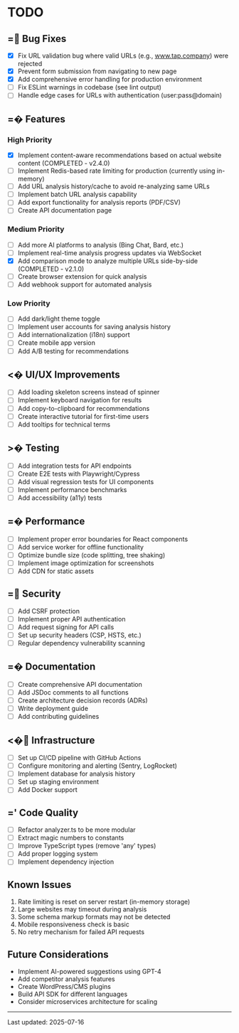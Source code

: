 # TODO

## = Bug Fixes
- [x] Fix URL validation bug where valid URLs (e.g., www.tap.company) were rejected
- [x] Prevent form submission from navigating to new page
- [x] Add comprehensive error handling for production environment
- [ ] Fix ESLint warnings in codebase (see lint output)
- [ ] Handle edge cases for URLs with authentication (user:pass@domain)

## =� Features

### High Priority
- [x] Implement content-aware recommendations based on actual website content (COMPLETED - v2.4.0)
- [ ] Implement Redis-based rate limiting for production (currently using in-memory)
- [ ] Add URL analysis history/cache to avoid re-analyzing same URLs
- [ ] Implement batch URL analysis capability
- [ ] Add export functionality for analysis reports (PDF/CSV)
- [ ] Create API documentation page

### Medium Priority
- [ ] Add more AI platforms to analysis (Bing Chat, Bard, etc.)
- [ ] Implement real-time analysis progress updates via WebSocket
- [x] Add comparison mode to analyze multiple URLs side-by-side (COMPLETED - v2.1.0)
- [ ] Create browser extension for quick analysis
- [ ] Add webhook support for automated analysis

### Low Priority
- [ ] Add dark/light theme toggle
- [ ] Implement user accounts for saving analysis history
- [ ] Add internationalization (i18n) support
- [ ] Create mobile app version
- [ ] Add A/B testing for recommendations

## <� UI/UX Improvements
- [ ] Add loading skeleton screens instead of spinner
- [ ] Implement keyboard navigation for results
- [ ] Add copy-to-clipboard for recommendations
- [ ] Create interactive tutorial for first-time users
- [ ] Add tooltips for technical terms

## >� Testing
- [ ] Add integration tests for API endpoints
- [ ] Create E2E tests with Playwright/Cypress
- [ ] Add visual regression tests for UI components
- [ ] Implement performance benchmarks
- [ ] Add accessibility (a11y) tests

## =� Performance
- [ ] Implement proper error boundaries for React components
- [ ] Add service worker for offline functionality
- [ ] Optimize bundle size (code splitting, tree shaking)
- [ ] Implement image optimization for screenshots
- [ ] Add CDN for static assets

## = Security
- [ ] Add CSRF protection
- [ ] Implement proper API authentication
- [ ] Add request signing for API calls
- [ ] Set up security headers (CSP, HSTS, etc.)
- [ ] Regular dependency vulnerability scanning

## =� Documentation
- [ ] Create comprehensive API documentation
- [ ] Add JSDoc comments to all functions
- [ ] Create architecture decision records (ADRs)
- [ ] Write deployment guide
- [ ] Add contributing guidelines

## <� Infrastructure
- [ ] Set up CI/CD pipeline with GitHub Actions
- [ ] Configure monitoring and alerting (Sentry, LogRocket)
- [ ] Implement database for analysis history
- [ ] Set up staging environment
- [ ] Add Docker support

## =' Code Quality
- [ ] Refactor analyzer.ts to be more modular
- [ ] Extract magic numbers to constants
- [ ] Improve TypeScript types (remove 'any' types)
- [ ] Add proper logging system
- [ ] Implement dependency injection

## Known Issues
1. Rate limiting is reset on server restart (in-memory storage)
2. Large websites may timeout during analysis
3. Some schema markup formats may not be detected
4. Mobile responsiveness check is basic
5. No retry mechanism for failed API requests

## Future Considerations
- Implement AI-powered suggestions using GPT-4
- Add competitor analysis features
- Create WordPress/CMS plugins
- Build API SDK for different languages
- Consider microservices architecture for scaling

---

Last updated: 2025-07-16